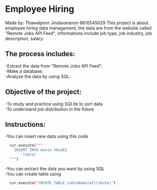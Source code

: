 # Employee Hiring
Made by: Thawalporn Jindavaranon 6610545029
This project is about employee hiring data management, the data are from the website called "Remote Jobs API Feed", informations include job type, job industry, job description, salary.
## The process includes:
  -Extract the data from "Remote Jobs API Feed".  
  -Make a database.  
  -Analyze the data by using SQL.
## Objective of the project:
  -To study and practice using SQLite to sort data  
  -To understand job distribution in the future
## Instructions:
  -You can insert new data using this code
```bash
  cur.execute("""
    INSERT INTO movie VALUES
        (data)
  """)
```

-You can extract the data you want by using SQL  
-You can create table using
```bash
  cur.execute("CREATE TABLE tableName(attribute)")
```
